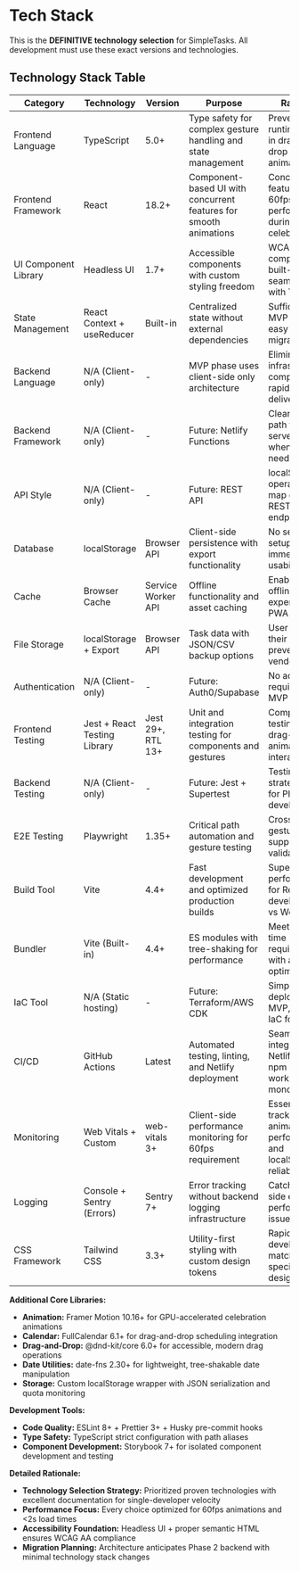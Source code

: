 # Tech Stack

This is the **DEFINITIVE technology selection** for SimpleTasks. All development must use these exact versions and technologies.

## Technology Stack Table

| Category | Technology | Version | Purpose | Rationale |
|----------|------------|---------|---------|-----------|
| Frontend Language | TypeScript | 5.0+ | Type safety for complex gesture handling and state management | Prevents runtime errors in drag-and-drop and animation logic |
| Frontend Framework | React | 18.2+ | Component-based UI with concurrent features for smooth animations | Concurrent features enable 60fps performance during celebrations |
| UI Component Library | Headless UI | 1.7+ | Accessible components with custom styling freedom | WCAG AA compliance built-in, works seamlessly with Tailwind |
| State Management | React Context + useReducer | Built-in | Centralized state without external dependencies | Sufficient for MVP scope, easy backend migration path |
| Backend Language | N/A (Client-only) | - | MVP phase uses client-side only architecture | Eliminates infrastructure complexity for rapid MVP delivery |
| Backend Framework | N/A (Client-only) | - | Future: Netlify Functions | Clear migration path to serverless when backend needed |
| API Style | N/A (Client-only) | - | Future: REST API | localStorage operations will map directly to REST endpoints |
| Database | localStorage | Browser API | Client-side persistence with export functionality | No server setup required, immediate usability |
| Cache | Browser Cache | Service Worker API | Offline functionality and asset caching | Enables offline-first experience for PWA |
| File Storage | localStorage + Export | Browser API | Task data with JSON/CSV backup options | User controls their data, prevents vendor lock-in |
| Authentication | N/A (Client-only) | - | Future: Auth0/Supabase | No accounts required for MVP simplicity |
| Frontend Testing | Jest + React Testing Library | Jest 29+, RTL 13+ | Unit and integration testing for components and gestures | Comprehensive testing for drag-drop and animation interactions |
| Backend Testing | N/A (Client-only) | - | Future: Jest + Supertest | Testing strategy ready for Phase 2 API development |
| E2E Testing | Playwright | 1.35+ | Critical path automation and gesture testing | Cross-browser gesture support validation |
| Build Tool | Vite | 4.4+ | Fast development and optimized production builds | Superior performance for React development vs Webpack |
| Bundler | Vite (Built-in) | 4.4+ | ES modules with tree-shaking for performance | Meets <2s load time requirement with automatic optimization |
| IaC Tool | N/A (Static hosting) | - | Future: Terraform/AWS CDK | Simple Netlify deployment for MVP, scalable IaC for Phase 2 |
| CI/CD | GitHub Actions | Latest | Automated testing, linting, and Netlify deployment | Seamless integration with Netlify and npm workspace monorepo |
| Monitoring | Web Vitals + Custom | web-vitals 3+ | Client-side performance monitoring for 60fps requirement | Essential for tracking animation performance and localStorage reliability |
| Logging | Console + Sentry (Errors) | Sentry 7+ | Error tracking without backend logging infrastructure | Catches client-side errors and performance issues |
| CSS Framework | Tailwind CSS | 3.3+ | Utility-first styling with custom design tokens | Rapid UI development matching UX specification design system |

**Additional Core Libraries:**
- **Animation:** Framer Motion 10.16+ for GPU-accelerated celebration animations
- **Calendar:** FullCalendar 6.1+ for drag-and-drop scheduling integration  
- **Drag-and-Drop:** @dnd-kit/core 6.0+ for accessible, modern drag operations
- **Date Utilities:** date-fns 2.30+ for lightweight, tree-shakable date manipulation
- **Storage:** Custom localStorage wrapper with JSON serialization and quota monitoring

**Development Tools:**
- **Code Quality:** ESLint 8+ + Prettier 3+ + Husky pre-commit hooks
- **Type Safety:** TypeScript strict configuration with path aliases
- **Component Development:** Storybook 7+ for isolated component development and testing

**Detailed Rationale:**
- **Technology Selection Strategy:** Prioritized proven technologies with excellent documentation for single-developer velocity
- **Performance Focus:** Every choice optimized for 60fps animations and <2s load times
- **Accessibility Foundation:** Headless UI + proper semantic HTML ensures WCAG AA compliance
- **Migration Planning:** Architecture anticipates Phase 2 backend with minimal technology stack changes
